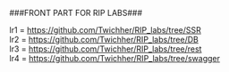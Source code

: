 ###FRONT PART FOR RIP LABS###

lr1 = https://github.com/Twichher/RIP_labs/tree/SSR  
lr2 = https://github.com/Twichher/RIP_labs/tree/DB  
lr3 = https://github.com/Twichher/RIP_labs/tree/rest  
lr4 = https://github.com/Twichher/RIP_labs/tree/swagger  
